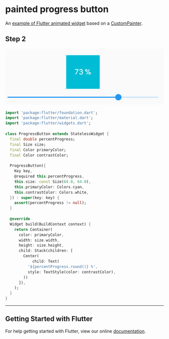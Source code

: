 # painted progress button

An [example of Flutter animated widget](https://github.com/rxlabz/painted_progress_widget/) based on a [CustomPainter](https://docs.flutter.io/flutter/rendering/CustomPainter-class.html).

## Step 2

![preview](img/step2.png)

```dart
import 'package:flutter/foundation.dart';
import 'package:flutter/material.dart';
import 'package:flutter/widgets.dart';

class ProgressButton extends StatelessWidget {
  final double percentProgress;
  final Size size;
  final Color primaryColor;
  final Color contrastColor;

  ProgressButton({
    Key key,
    @required this.percentProgress,
    this.size: const Size(64.0, 64.0),
    this.primaryColor: Colors.cyan,
    this.contrastColor: Colors.white,
  }) : super(key: key) {
    assert(percentProgress != null);
  }

  @override
  Widget build(BuildContext context) {
    return Container(
      color: primaryColor,
      width: size.width,
      height: size.height,
      child: Stack(children: [
        Center(
            child: Text(
          '${percentProgress.round()} %',
          style: TextStyle(color: contrastColor),
        ))
      ]),
    );
  }
}


```

___

## Getting Started with Flutter

For help getting started with Flutter, view our online
[documentation](https://flutter.io/).
